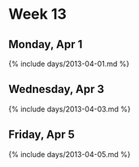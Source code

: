 # Week 13



## Monday, Apr 1

{% include days/2013-04-01.md %}

## Wednesday, Apr 3

{% include days/2013-04-03.md %}

## Friday, Apr 5

{% include days/2013-04-05.md %}

